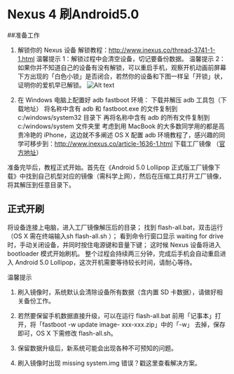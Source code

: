 
Nexus 4 刷Android5.0
====================

##准备工作 

1. 解锁你的 Nexus 设备 
解锁教程：http://www.inexus.co/thread-3741-1-1.html 
温馨提示 1：解锁过程中会清空设备，切记要备份数据。 
温馨提示 2：如果你并不知道自己的设备有没有解锁，可以重启手机，观察开机动画前屏幕下方出现的「白色小锁」是否闭合，若然你的设备和下图一样呈「开锁」状，证明你的爱机早已解锁。 
![Alt text](http://cdn.sspai.com/attachment/thumbnail/2014/11/04/79140e866356e47e33a983393edd5c79_mw_800_wm_1_wmp_3.jpg)

2. 在 Windows 电脑上配置好 adb fastboot 环境： 
下载并解压 adb 工具包（下载地址） 
将名称中含有 adb 和 fastboot.exe 的文件复制到 c:/windows/system32 目录下 
再将名称中含有 adb 的所有文件复制到 c:/windows/system 文件夹里
考虑到用 MacBook 的大多数同学用的都是高贵冷艳的 iPhone，这边就不多阐述 OS X 配置 adb 环境教程了，感兴趣的同学可移步到：http://www.inexus.co/article-1636-1.html
下载工厂镜像 （[官方地址](https://developers.google.com/android/nexus/images)）

准备完毕后，教程正式开始。首先在《Android 5.0 Lollipop 正式版工厂镜像下载》中找到自己机型对应的镜像（需科学上网），然后在压缩工具打开工厂镜像，将其解压到任意目录下。


## 正式开刷 

将设备连接上电脑，进入工厂镜像解压后的目录；
找到 flash-all.bat，双击运行（OS X 需在终端输入sh flash-all.sh ）；
看到命令行窗口显示 waiting for drive 时，手动关闭设备，并同时按住电源键和音量下键；
这时候 Nexus 设备将进入 bootloader 模式开始刷机。
整个过程会持续两三分钟，完成后手机会自动重启进入 Android 5.0 Lollipop，这次开机需要等待较长时间，请耐心等待。

温馨提示

1. 刷入镜像时，系统默认会清除设备所有数据（含内置 SD 卡数据），请做好相关备份工作。

2. 若然要保留手机数据直接升级，可以在运行 flash-all.bat 前用「记事本」打开，将「fastboot -w update image- xxx-xxx.zip」中的「-w」 去掉，保存即可，OS X 下需修改 flash-all.sh。

3. 保留数据升级后，新系统可能会出现各种不可预知的问题。

4. 刷入镜像时出现 missing system.img 错误？戳这里查看解决方案。

